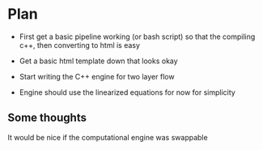 # Plan
- First get a basic pipeline working (or bash script) so that
the compiling c++, then converting to html is easy

- Get a basic html template down that looks okay 

- Start writing the C++ engine for two layer flow

- Engine should use the linearized equations for now for simplicity

## Some thoughts

It would be nice if the computational engine was swappable
